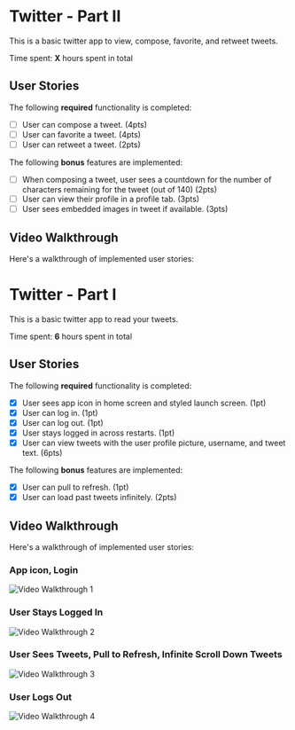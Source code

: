 # Twitter - Part II

This is a basic twitter app to view, compose, favorite, and retweet tweets.

Time spent: **X** hours spent in total

## User Stories

The following **required** functionality is completed:

- [ ] User can compose a tweet. (4pts)
- [ ] User can favorite a tweet. (4pts)
- [ ] User can retweet a tweet. (2pts)

The following **bonus** features are implemented:

- [ ] When composing a tweet, user sees a countdown for the number of characters remaining for the tweet (out of 140) (2pts)
- [ ] User can view their profile in a profile tab. (3pts)
- [ ] User sees embedded images in tweet if available. (3pts)

## Video Walkthrough

Here's a walkthrough of implemented user stories:


# Twitter - Part I

This is a basic twitter app to read your tweets.

Time spent: **6** hours spent in total

## User Stories

The following **required** functionality is completed:

- [X] User sees app icon in home screen and styled launch screen. (1pt)
- [X] User can log in. (1pt)
- [X] User can log out. (1pt)
- [X] User stays logged in across restarts. (1pt)
- [X] User can view tweets with the user profile picture, username, and tweet text. (6pts)

The following **bonus** features are implemented:

- [X] User can pull to refresh. (1pt)
- [X] User can load past tweets infinitely. (2pts)

## Video Walkthrough

Here's a walkthrough of implemented user stories:
### App icon, Login
<img src='http://g.recordit.co/b0teGn0fvV.gif' title='Video Walkthrough 1' width='' alt='Video Walkthrough 1' />

### User Stays Logged In
<img src='http://g.recordit.co/y7ftFRLTQZ.gif' title='Video Walkthrough 2' width='' alt='Video Walkthrough 2' />

### User Sees Tweets, Pull to Refresh, Infinite Scroll Down Tweets 
<img src='http://g.recordit.co/CzOBQGvGAz.gif' title='Video Walkthrough 3' width='' alt='Video Walkthrough 3' />

### User Logs Out
<img src='http://g.recordit.co/zUUiwcpSsa.gif' title='Video Walkthrough 4' width='' alt='Video Walkthrough 4' />

